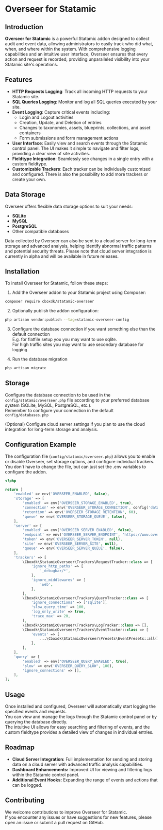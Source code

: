 # Overseer for Statamic

## Introduction

**Overseer for Statamic** is a powerful Statamic addon designed to collect audit and event data, allowing administrators to easily track who did what, when, and where within the system. With comprehensive logging capabilities and an intuitive user interface, Overseer ensures that every action and request is recorded, providing unparalleled visibility into your Statamic site's operations.

## Features

- **HTTP Requests Logging**: Track all incoming HTTP requests to your Statamic site.
- **SQL Queries Logging**: Monitor and log all SQL queries executed by your site.
- **Event Logging**: Capture critical events including:
    - Login and Logout activities
    - Creation, Update, and Deletion of entries
    - Changes to taxonomies, assets, blueprints, collections, and asset containers
    - Form submissions and form management actions
- **User Interface**: Easily view and search events through the Statamic control panel. The UI makes it simple to navigate and filter logs, providing a clear view of site activities.
- **Fieldtype Integration**: Seamlessly see changes in a single entry with a custom fieldtype.
- **Customizable Trackers**: Each tracker can be individually customized and configured. There is also the possibility to add more trackers or create your own.

## Data Storage

Overseer offers flexible data storage options to suit your needs:
- **SQLite**
- **MySQL**
- **PostgreSQL**
- Other compatible databases

Data collected by Overseer can also be sent to a cloud server for long-term storage and advanced analysis, helping identify abnormal traffic patterns and potential security threats. Please note that cloud server integration is currently in alpha and will be available in future releases.

## Installation

To install Overseer for Statamic, follow these steps:

1. Add the Overseer addon to your Statamic project using Composer:
```bash
composer require cboxdk/statamic-overseer
```
2. Optionally publish the addon configuration:
```bash
php artisan vendor:publish --tag=statamic-overseer-config
```
3. Configure the database connection if you want something else than the default connection  
E.g. for flatfile setup you you may want to use sqlite.  
For high traffic sites you may want to use secondary database for logging.

4. Run the database migration
```bash
php artisan migrate
```

## Storage
Configure the database connection to be used in the `config/statamic/overseer.php` file according to your preferred database system (SQLite, MySQL, PostgreSQL, etc.).  
Remember to configure your connection in the default `config/databases.php`

(Optional) Configure cloud server settings if you plan to use the cloud integration for long-term storage and analysis.

## Configuration Example
The configuration file (`config/statamic/overseer.php`) allows you to enable or disable Overseer, set storage options, and configure individual trackers.    
You don't have to change the file, but can just set the .env variables to configure the addon.

```php
<?php

return [
    'enabled' => env('OVERSEER_ENABLED', false),
    'storage' => [
        'enabled' => env('OVERSEER_STORAGE_ENABLED', true),
        'connection' => env('OVERSEER_STORAGE_CONNECTION', config('database.default')),
        'retention' => env('OVERSEER_STORAGE_RETENTION', 60),
        'queue' => env('OVERSEER_STORAGE_QUEUE', false),
    ],
    'server' => [
        'enabled' => env('OVERSEER_SERVER_ENABLED', false),
        'endpoint' => env('OVERSEER_SERVER_ENDPOINT', 'https://www.overseercloud.com'),
        'token' => env('OVERSEER_SERVER_TOKEN', null),
        'site' => env('OVERSEER_SERVER_SITE', null),
        'queue' => env('OVERSEER_SERVER_QUEUE', false),
    ],
    'trackers' => [
        \Cboxdk\StatamicOverseer\Trackers\RequestTracker::class => [
            'ignore_http_paths' => [
                '_debugbar/*',
            ],
            'ignore_middlewares' => [
                'web',
            ],
        ],
        \Cboxdk\StatamicOverseer\Trackers\QueryTracker::class => [
            'ignore_connections' => ['sqlite'],
            'slow_query_time' => 100,
            'log_only_write' => true,
            'trace_max' => 20,
        ],
        \Cboxdk\StatamicOverseer\Trackers\LogTracker::class => [],
        \Cboxdk\StatamicOverseer\Trackers\EventTracker::class => [
            'events' => [
                ...\Cboxdk\StatamicOverseer\Presets\EventPresets::all(),
            ],
        ],
    ],
    'query' => [
        'enabled' => env('OVERSEER_QUERY_ENABLED', true),
        'slow' => env('OVERSEER_QUERY_SLOW', 100),
        'ignore_connections' => [],
    ],
];
```

## Usage
Once installed and configured, Overseer will automatically start logging the specified events and requests.  
You can view and manage the logs through the Statamic control panel or by querying the database directly.  
The intuitive UI allows for easy searching and filtering of events, and the custom fieldtype provides a detailed view of changes in individual entries.

## Roadmap
* **Cloud Server Integration:** Full implementation for sending and storing data on a cloud server with advanced traffic analysis capabilities.
* **Dashboard Enhancements:** Improved UI for viewing and filtering logs within the Statamic control panel.
* **Additional Event Hooks:** Expanding the range of events and actions that can be logged.

## Contributing
We welcome contributions to improve Overseer for Statamic.  
If you encounter any issues or have suggestions for new features, please open an issue or submit a pull request on GitHub.